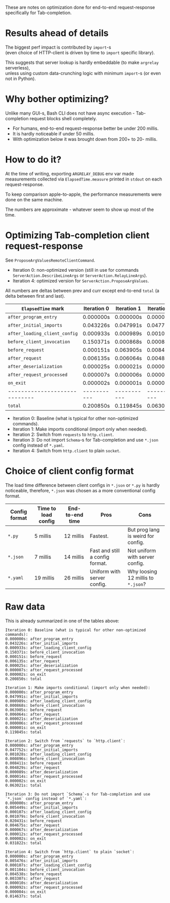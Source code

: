 
These are notes on optimization done for end-to-end request-response specifically for Tab-completion.

# Results ahead of details

The biggest perf impact is contributed by `import`-s<br/>
(even choice of HTTP-client is driven by time to `import` specific library).

This suggests that server lookup is hardly embeddable (to make `argrelay` serverless),<br/>
unless using custom data-crunching logic with minimum `import`-s (or even not in Python).

# Why bother optimizing?

Unlike many GUI-s, Bash CLI does not have async execution -
Tab-completion request blocks shell completely.  

*   For humans, end-to-end request-response better be under 200 millis.
*   It is hardly noticeable if under 50 millis.
*   With optimization below it was brought down from 200+ to 20- millis.

# How to do it?

At the time of writing, exporting `ARGRELAY_DEBUG` env var made
measurements collected via `ElapsedTime.measure` printed in `stdout` on each request-response.

To keep comparison apple-to-apple, the performance measurements were done on the same machine.

The numbers are approximate - whatever seem to show up most of the time.

# Optimizing Tab-completion client request-response

See `ProposeArgValuesRemoteClientCommand`.

*   Iteration 0: non-optimized version (still in use for commands `ServerAction.DescribeLineArgs` or `ServerAction.RelayLineArgs`).
*   Iteration 4: optimized version for `ServerAction.ProposeArgValues`.

All numbers are deltas between prev and curr except end-to-end `total` (a delta between first and last).

| `ElapsedTime` mark            | Iteration 0 | Iteration 1 | Iteration 2 | Iteration 3 | Iteration 4 |
|-------------------------------|-------------|-------------|-------------|-------------|-------------|
| `after_program_entry`         | 0.000000s   | 0.000000s   | 0.000000s   | 0.000000s   | 0.000000s   |
| `after_initial_imports`       | 0.043226s   | 0.047991s   | 0.047752s   | 0.005449s   | 0.005476s   |
| `after_loading_client_config` | 0.000933s   | 0.000989s   | 0.001028s   | 0.000107s   | 0.000107s   |
| `before_client_invocation`    | 0.150371s   | 0.000868s   | 0.000896s   | 0.001079s   | 0.001104s   |
| `before_request`              | 0.000151s   | 0.063905s   | 0.008411s   | 0.020431s   | 0.004538s   |
| `after_request`               | 0.006135s   | 0.006064s   | 0.004829s   | 0.004675s   | 0.003307s   |
| `after_deserialization`       | 0.000025s   | 0.000021s   | 0.000089s   | 0.000067s   | 0.000010s   |
| `after_request_processed`     | 0.000007s   | 0.000006s   | 0.000014s   | 0.000012s   | 0.000092s   |
| `on_exit`                     | 0.000002s   | 0.000001s   | 0.000002s   | 0.000002s   | 0.000004s   |
| ----------------------------- | ----------- | ----------- | ----------- | ----------- | ----------- |
| `total`                       | 0.200850s   | 0.119845s   | 0.063021s   | 0.031822s   | 0.014637s   |

*   Iteration 0: Baseline (what is typical for other non-optimized commands).
*   Iteration 1: Make imports conditional (import only when needed).
*   Iteration 2: Switch from `requests` to `http.client`.
*   Iteration 3: Do not import `Schema`-s for Tab-completion and use `*.json` config instead of `*.yaml`.
*   Iteration 4: Switch from `http.client` to plain `socket`.

# Choice of client config format

The load time difference between client configs in `*.json` or `*.py` is hardly noticeable,
therefore, `*.json` was chosen as a more conventional config format.

| Config format | Time to load config | End-to-end time | Pros                            | Cons                               |
|---------------|---------------------|-----------------|---------------------------------|------------------------------------|
| `*.py`        | 5 millis            | 12 millis       | Fastest.                        | But prog lang is weird for config. |
| `*.json`      | 7 millis            | 14 millis       | Fast and still a config format. | Not uniform with server config.    |
| `*.yaml`      | 19 millis           | 26 millis       | Uniform with server config.     | Why loosing 12 millis to `*.json`? |

# Raw data

This is already summarized in one of the tables above:

```
Iteration 0: Baseline (what is typical for other non-optimized commands):
0.000000s: after_program_entry
0.043226s: after_initial_imports
0.000933s: after_loading_client_config
0.150371s: before_client_invocation
0.000151s: before_request
0.006135s: after_request
0.000025s: after_deserialization
0.000007s: after_request_processed
0.000002s: on_exit
0.200850s: total

Iteration 1: Make imports conditional (import only when needed):
0.000000s: after_program_entry
0.047991s: after_initial_imports
0.000989s: after_loading_client_config
0.000868s: before_client_invocation
0.063905s: before_request
0.006064s: after_request
0.000021s: after_deserialization
0.000006s: after_request_processed
0.000001s: on_exit
0.119845s: total

Iteration 2: Switch from `requests` to `http.client`:
0.000000s: after_program_entry
0.047752s: after_initial_imports
0.001028s: after_loading_client_config
0.000896s: before_client_invocation
0.008411s: before_request
0.004829s: after_request
0.000089s: after_deserialization
0.000014s: after_request_processed
0.000002s: on_exit
0.063021s: total

Iteration 3: Do not import `Schema`-s for Tab-completion and use `*.json` config instead of `*.yaml`:
0.000000s: after_program_entry
0.005449s: after_initial_imports
0.000107s: after_loading_client_config
0.001079s: before_client_invocation
0.020431s: before_request
0.004675s: after_request
0.000067s: after_deserialization
0.000012s: after_request_processed
0.000002s: on_exit
0.031822s: total

Iteration 4: Switch from `http.client` to plain `socket`:
0.000000s: after_program_entry
0.005476s: after_initial_imports
0.000107s: after_loading_client_config
0.001104s: before_client_invocation
0.004538s: before_request
0.003307s: after_request
0.000010s: after_deserialization
0.000092s: after_request_processed
0.000004s: on_exit
0.014637s: total
```
